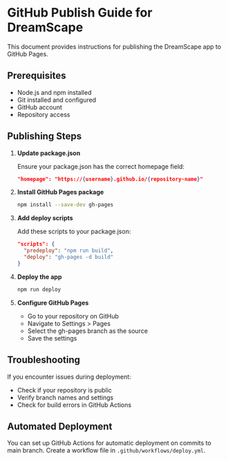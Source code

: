 # GitHub Publish Guide for DreamScape

This document provides instructions for publishing the DreamScape app to GitHub Pages.

## Prerequisites

- Node.js and npm installed
- Git installed and configured
- GitHub account
- Repository access

## Publishing Steps

1. **Update package.json**

   Ensure your package.json has the correct homepage field:
   ```json
   "homepage": "https://{username}.github.io/{repository-name}"
   ```

2. **Install GitHub Pages package**

   ```bash
   npm install --save-dev gh-pages
   ```

3. **Add deploy scripts**

   Add these scripts to your package.json:
   ```json
   "scripts": {
     "predeploy": "npm run build",
     "deploy": "gh-pages -d build"
   }
   ```

4. **Deploy the app**

   ```bash
   npm run deploy
   ```

5. **Configure GitHub Pages**

   - Go to your repository on GitHub
   - Navigate to Settings > Pages
   - Select the gh-pages branch as the source
   - Save the settings

## Troubleshooting

If you encounter issues during deployment:

- Check if your repository is public
- Verify branch names and settings
- Check for build errors in GitHub Actions

## Automated Deployment

You can set up GitHub Actions for automatic deployment on commits to main branch. Create a workflow file in `.github/workflows/deploy.yml`. 